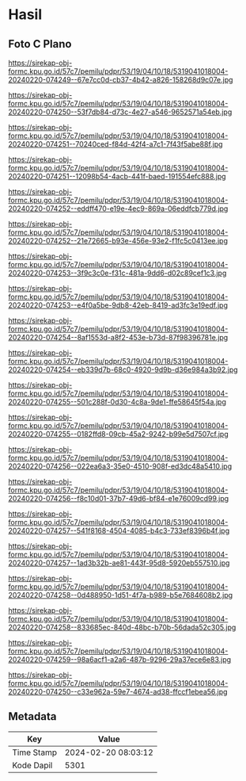 # Hasil

## Foto C Plano

https://sirekap-obj-formc.kpu.go.id/57c7/pemilu/pdpr/53/19/04/10/18/5319041018004-20240220-074249--67e7cc0d-cb37-4b42-a826-158268d9c07e.jpg

https://sirekap-obj-formc.kpu.go.id/57c7/pemilu/pdpr/53/19/04/10/18/5319041018004-20240220-074250--53f7db84-d73c-4e27-a546-9652571a54eb.jpg

https://sirekap-obj-formc.kpu.go.id/57c7/pemilu/pdpr/53/19/04/10/18/5319041018004-20240220-074251--70240ced-f84d-42f4-a7c1-7f43f5abe88f.jpg

https://sirekap-obj-formc.kpu.go.id/57c7/pemilu/pdpr/53/19/04/10/18/5319041018004-20240220-074251--12098b54-4acb-441f-baed-191554efc888.jpg

https://sirekap-obj-formc.kpu.go.id/57c7/pemilu/pdpr/53/19/04/10/18/5319041018004-20240220-074252--eddff470-e19e-4ec9-869a-06eddfcb779d.jpg

https://sirekap-obj-formc.kpu.go.id/57c7/pemilu/pdpr/53/19/04/10/18/5319041018004-20240220-074252--21e72665-b93e-456e-93e2-f1fc5c0413ee.jpg

https://sirekap-obj-formc.kpu.go.id/57c7/pemilu/pdpr/53/19/04/10/18/5319041018004-20240220-074253--3f9c3c0e-f31c-481a-9dd6-d02c89cef1c3.jpg

https://sirekap-obj-formc.kpu.go.id/57c7/pemilu/pdpr/53/19/04/10/18/5319041018004-20240220-074253--e4f0a5be-9db8-42eb-8419-ad3fc3e19edf.jpg

https://sirekap-obj-formc.kpu.go.id/57c7/pemilu/pdpr/53/19/04/10/18/5319041018004-20240220-074254--8af1553d-a8f2-453e-b73d-87f98396781e.jpg

https://sirekap-obj-formc.kpu.go.id/57c7/pemilu/pdpr/53/19/04/10/18/5319041018004-20240220-074254--eb339d7b-68c0-4920-9d9b-d36e984a3b92.jpg

https://sirekap-obj-formc.kpu.go.id/57c7/pemilu/pdpr/53/19/04/10/18/5319041018004-20240220-074255--501c288f-0d30-4c8a-9de1-ffe58645f54a.jpg

https://sirekap-obj-formc.kpu.go.id/57c7/pemilu/pdpr/53/19/04/10/18/5319041018004-20240220-074255--0182ffd8-09cb-45a2-9242-b99e5d7507cf.jpg

https://sirekap-obj-formc.kpu.go.id/57c7/pemilu/pdpr/53/19/04/10/18/5319041018004-20240220-074256--022ea6a3-35e0-4510-908f-ed3dc48a5410.jpg

https://sirekap-obj-formc.kpu.go.id/57c7/pemilu/pdpr/53/19/04/10/18/5319041018004-20240220-074256--f8c10d01-37b7-49d6-bf84-e1e76009cd99.jpg

https://sirekap-obj-formc.kpu.go.id/57c7/pemilu/pdpr/53/19/04/10/18/5319041018004-20240220-074257--541f8168-4504-4085-b4c3-733ef8396b4f.jpg

https://sirekap-obj-formc.kpu.go.id/57c7/pemilu/pdpr/53/19/04/10/18/5319041018004-20240220-074257--1ad3b32b-ae81-443f-95d8-5920eb557510.jpg

https://sirekap-obj-formc.kpu.go.id/57c7/pemilu/pdpr/53/19/04/10/18/5319041018004-20240220-074258--0d488950-1d51-4f7a-b989-b5e7684608b2.jpg

https://sirekap-obj-formc.kpu.go.id/57c7/pemilu/pdpr/53/19/04/10/18/5319041018004-20240220-074258--833685ec-840d-48bc-b70b-56dada52c305.jpg

https://sirekap-obj-formc.kpu.go.id/57c7/pemilu/pdpr/53/19/04/10/18/5319041018004-20240220-074259--98a6acf1-a2a6-487b-9296-29a37ece6e83.jpg

https://sirekap-obj-formc.kpu.go.id/57c7/pemilu/pdpr/53/19/04/10/18/5319041018004-20240220-074250--c33e962a-59e7-4674-ad38-ffccf1ebea56.jpg


## Metadata

| Key        | Value               |
| ---------- | ------------------- |
| Time Stamp | 2024-02-20 08:03:12 |
| Kode Dapil | 5301                |




